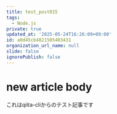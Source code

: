 ```yaml
---
title: test_post015
tags:
  - Node.js
private: true
updated_at: '2025-05-24T16:26:09+09:00'
id: a0d45cb4821505403431
organization_url_name: null
slide: false
ignorePublish: false
---
```

# new article body
これはqiita-cliからのテスト記事です
